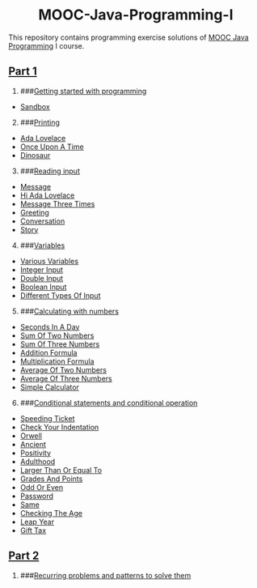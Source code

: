 # <div align = "center"> MOOC-Java-Programming-I </div>

This repository contains programming exercise solutions of [MOOC Java Programming](https://java-programming.mooc.fi/) I course.

## [Part 1](https://java-programming.mooc.fi/part-1)
1. ###[Getting started with programming](https://java-programming.mooc.fi/part-1/1-starting-programming)
  - [Sandbox](https://github.com/Ajay199903/MOOC-Java-Programming-I/blob/main/Part%201/Getting%20started%20with%20programming/Sandbox.java)
2. ###[Printing](https://java-programming.mooc.fi/part-1/2-printing)
  - [Ada Lovelace](https://github.com/Ajay199903/MOOC-Java-Programming-I/blob/main/Part%201/Printing/AdaLovelace.java)
  - [Once Upon A Time](https://github.com/Ajay199903/MOOC-Java-Programming-I/blob/main/Part%201/Printing/OnceUponATime.java)
  - [Dinosaur](https://github.com/Ajay199903/MOOC-Java-Programming-I/blob/main/Part%201/Printing/Dinosaur.java)
3. ###[Reading input](https://java-programming.mooc.fi/part-1/3-reading)
  - [Message](https://github.com/Ajay199903/MOOC-Java-Programming-I/blob/main/Part%201/Reading%20Input/Message.java)
  - [Hi Ada Lovelace](https://github.com/Ajay199903/MOOC-Java-Programming-I/blob/main/Part%201/Reading%20Input/HiAdaLovelace.java)
  - [Message Three Times](https://github.com/Ajay199903/MOOC-Java-Programming-I/blob/main/Part%201/Reading%20Input/MessageThreeTimes.java)
  - [Greeting](https://github.com/Ajay199903/MOOC-Java-Programming-I/blob/main/Part%201/Reading%20Input/Greeting.java)
  - [Conversation](https://github.com/Ajay199903/MOOC-Java-Programming-I/blob/main/Part%201/Reading%20Input/Conversation.java)
  - [Story](https://github.com/Ajay199903/MOOC-Java-Programming-I/blob/main/Part%201/Reading%20Input/Story.java)
4. ###[Variables](https://java-programming.mooc.fi/part-1/4-variables)
  - [Various Variables](https://github.com/Ajay199903/MOOC-Java-Programming-I/blob/main/Part%201/Variables/VariousVariables.java)
  - [Integer Input](https://github.com/Ajay199903/MOOC-Java-Programming-I/blob/main/Part%201/Variables/IntegerInput.java)
  - [Double Input](https://github.com/Ajay199903/MOOC-Java-Programming-I/blob/main/Part%201/Variables/DoubleInput.java)
  - [Boolean Input](https://github.com/Ajay199903/MOOC-Java-Programming-I/blob/main/Part%201/Variables/BooleanInput.java)
  - [Different Types Of Input](https://github.com/Ajay199903/MOOC-Java-Programming-I/blob/main/Part%201/Variables/DifferentTypesOfInput.java)
5. ###[Calculating with numbers](https://java-programming.mooc.fi/part-1/5-calculating)
  - [Seconds In A Day](https://github.com/Ajay199903/MOOC-Java-Programming-I/blob/main/Part%201/Calculating%20with%20numbers/SecondsInADay.java)
  - [Sum Of Two Numbers](https://github.com/Ajay199903/MOOC-Java-Programming-I/blob/main/Part%201/Calculating%20with%20numbers/SumOfTwoNumbers.java)
  - [Sum Of Three Numbers](https://github.com/Ajay199903/MOOC-Java-Programming-I/blob/main/Part%201/Calculating%20with%20numbers/SumOfThreeNumbers.java)
  - [Addition Formula](https://github.com/Ajay199903/MOOC-Java-Programming-I/blob/main/Part%201/Calculating%20with%20numbers/AdditionFormula.java)
  - [Multiplication Formula](https://github.com/Ajay199903/MOOC-Java-Programming-I/blob/main/Part%201/Calculating%20with%20numbers/MultiplicationFormula.java)
  - [Average Of Two Numbers](https://github.com/Ajay199903/MOOC-Java-Programming-I/blob/main/Part%201/Calculating%20with%20numbers/AverageOfTwoNumbers.java)
  - [Average Of Three Numbers](https://github.com/Ajay199903/MOOC-Java-Programming-I/blob/main/Part%201/Calculating%20with%20numbers/AverageOfThreeNumbers.java)
  - [Simple Calculator](https://github.com/Ajay199903/MOOC-Java-Programming-I/blob/main/Part%201/Calculating%20with%20numbers/SimpleCalculator.java)
6. ###[Conditional statements and conditional operation](https://java-programming.mooc.fi/part-1/6-conditional-statements)
  - [Speeding Ticket](https://github.com/Ajay199903/MOOC-Java-Programming-I/blob/main/Part%201/Conditional%20statements%20and%20conditional%20operation/SpeedingTicket.java)
  - [Check Your Indentation](https://github.com/Ajay199903/MOOC-Java-Programming-I/blob/main/Part%201/Conditional%20statements%20and%20conditional%20operation/CheckYourIndentation.java)
  - [Orwell](https://github.com/Ajay199903/MOOC-Java-Programming-I/blob/main/Part%201/Conditional%20statements%20and%20conditional%20operation/Orwell.java)
  - [Ancient](https://github.com/Ajay199903/MOOC-Java-Programming-I/blob/main/Part%201/Conditional%20statements%20and%20conditional%20operation/Ancient.java)
  - [Positivity](https://github.com/Ajay199903/MOOC-Java-Programming-I/blob/main/Part%201/Conditional%20statements%20and%20conditional%20operation/Positivity.java)
  - [Adulthood](https://github.com/Ajay199903/MOOC-Java-Programming-I/blob/main/Part%201/Conditional%20statements%20and%20conditional%20operation/Adulthood.java)
  - [Larger Than Or Equal To](https://github.com/Ajay199903/MOOC-Java-Programming-I/blob/main/Part%201/Conditional%20statements%20and%20conditional%20operation/LargerThanOrEqualTo.java)
  - [Grades And Points](https://github.com/Ajay199903/MOOC-Java-Programming-I/blob/main/Part%201/Conditional%20statements%20and%20conditional%20operation/GradesAndPoints.java)
  - [Odd Or Even](https://github.com/Ajay199903/MOOC-Java-Programming-I/blob/main/Part%201/Conditional%20statements%20and%20conditional%20operation/OddOrEven.java)
  - [Password](https://github.com/Ajay199903/MOOC-Java-Programming-I/blob/main/Part%201/Conditional%20statements%20and%20conditional%20operation/Password.java)
  - [Same](https://github.com/Ajay199903/MOOC-Java-Programming-I/blob/main/Part%201/Conditional%20statements%20and%20conditional%20operation/Same.java)
  - [Checking The Age](https://github.com/Ajay199903/MOOC-Java-Programming-I/blob/main/Part%201/Conditional%20statements%20and%20conditional%20operation/CheckingTheAge.java)
  - [Leap Year](https://github.com/Ajay199903/MOOC-Java-Programming-I/blob/main/Part%201/Conditional%20statements%20and%20conditional%20operation/LeapYear.java)
  - [Gift Tax](https://github.com/Ajay199903/MOOC-Java-Programming-I/blob/main/Part%201/Conditional%20statements%20and%20conditional%20operation/GiftTax.java)

## [Part 2](https://java-programming.mooc.fi/part-2)
1. ###[Recurring problems and patterns to solve them](https://java-programming.mooc.fi/part-2/1-problems-and-patterns)
